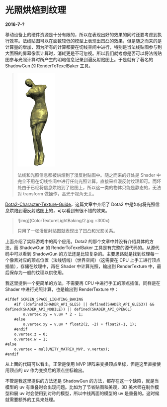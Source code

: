 # 光照烘焙到纹理

**2016-7-?**

移动设备上的硬件资源是十分有限的，所以在表现出好的效果的同时还要考虑到执行效率。法线贴图可以在面数较低的模型上表现出凹凸的效果，但是随之而来的是计算量的增加，因为所有的计算都要在切线空间中进行，特别是当法线贴图参与到大面积的屏幕像素计算时，消耗更是不可忽视。所以我们就考虑是否可以将法线贴图参与光照计算时所产生的明暗信息记录到漫反射贴图上。于是就有了著名的 ShadowGun 的 RenderToTexelBaker 工具。

> ![img](ColorTextureLightBaking/1.gif)
>
> 法线和光照信息都被烘焙到了漫反射贴图中。随之而来的好处是 Shader 中完全不用在切线空间中进行任何光照计算，直接采样漫反射纹理即可。而坏处由于已经将信息烘焙到了贴图上，所以这一类的物体只能是静态的，无法对 transform 做操作，高光于视角无关。

[Dota2-Character-Texture-Guide](https://support.steampowered.com/kb/8700-SJKN-4322/dota-2-character-texture-guide)，这篇文章中介绍了 Dota2 中是如何将光照信息烘焙到漫反射贴图上的，可以看到有很不错的效果。

> ![img](ColorTextureLightBaking/2.jpg =300x)
>
> 只用了一张漫反射贴图就表现出了凹凸和光影关系。

上面介绍了实际游戏中的两个应用。Dota2 的那个文章中并没有介绍具体的方法，而 ShadowGun 的 RenderToTexelBaker 工具是有完整的源代码的。从源代码中可以看到 ShadowGun 的方法还是比较复杂的。主要思路就是找到纹理每一个像素对应的顶点位置（法线切线）（世界空间）（这需要在 CPU 上手工进行顶点插值），存储在纹理中，再在 Shader 中计算光照，输出到 RenderTexture 中，最后保存为一般的纹理以供使用。

我这里提供一个更简单的方法，不需要再 CPU 中进行手工的顶点插值，同样是在 Shader 中进行光照计算，也是输出到 RenderTexture 中：

	#ifdef SCREEN_SPACE_LIGHTING_BAKING
		#if ((defined(SHADER_API_GLES) || defined(SHADER_API_GLES3)) && defined(SHADER_API_MOBILE)) || defined(SHADER_API_OPENGL)
			o.vertex.xy = v.uv * 2 - 1;
		#else
			o.vertex.xy = v.uv * float2(2, -2) + float2(-1, 1);
		#endif
		o.vertex.z = 0;
		o.vertex.w = 1; 
	#else
		o.vertex = mul(UNITY_MATRIX_MVP, v.vertex);
	#endif

从上面的代码可以看出，正常是使用 MVP 矩阵来变换顶点坐标，但是这里直接使用顶点的 uv 作为变换后的顶点坐标输出。

不管是我这里提供的方法还是 ShadowGun 的方法，都存在这一个缺陷，就是当模型的 uv 有重叠时会出现问题。比如为了节省贴图和美观，3D 美术师在制作模型和展 uv 时会使用到对称的模型，所以中线两面的模型的 uv 是重叠的。这时候就需要额外的工具来处理。
